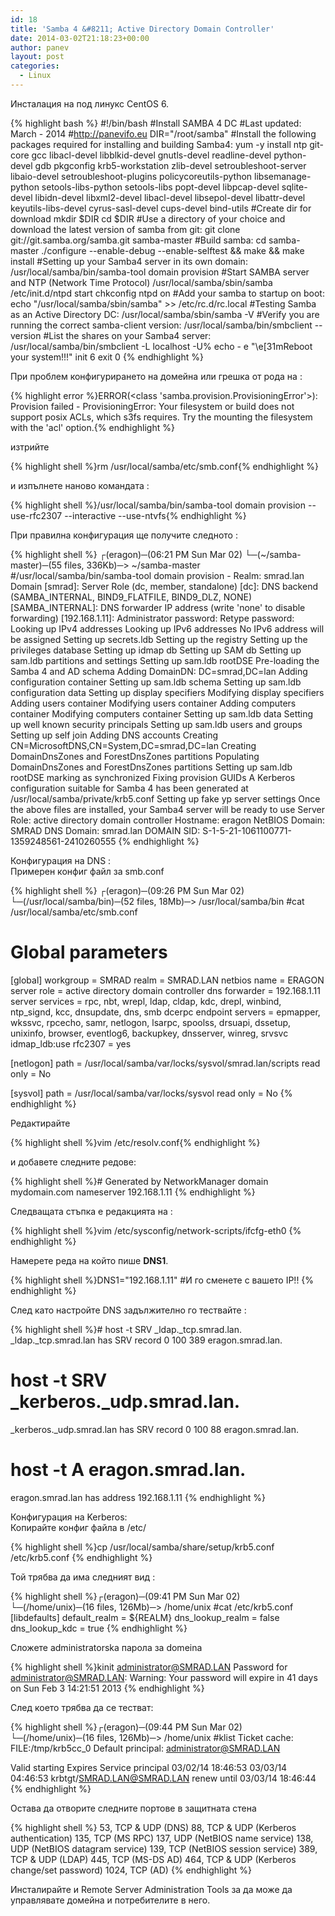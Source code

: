 ```yaml
---
id: 18
title: 'Samba 4 &#8211; Active Directory Domain Controller'
date: 2014-03-02T21:18:23+00:00
author: panev
layout: post
categories:
  - Linux
---
```

Инсталация на [](https://www.samba.org/ "samba ") под линукс CentOS 6.

{% highlight bash %}
#!/bin/bash
#Install SAMBA 4 DC
#Last updated: March - 2014
#http://panevifo.eu
DIR="/root/samba"
#Install the following packages required for installing and building Samba4:
yum -y install ntp git-core gcc libacl-devel libblkid-devel gnutls-devel readline-devel python-devel gdb pkgconfig krb5-workstation zlib-devel setroubleshoot-server libaio-devel setroubleshoot-plugins policycoreutils-python libsemanage-python setools-libs-python setools-libs popt-devel libpcap-devel sqlite-devel libidn-devel libxml2-devel libacl-devel libsepol-devel libattr-devel keyutils-libs-devel cyrus-sasl-devel cups-devel bind-utils
#Create dir for download
mkdir $DIR
cd $DIR
#Use a directory of your choice and download the latest version of samba from git:
git clone git://git.samba.org/samba.git samba-master
#Build samba:
cd samba-master
./configure --enable-debug --enable-selftest && make && make install
#Setting up your Samba4 server in its own domain:
/usr/local/samba/bin/samba-tool domain provision
#Start SAMBA server and NTP (Network Time Protocol)
/usr/local/samba/sbin/samba
/etc/init.d/ntpd start
chkconfig ntpd on
#Add your samba to startup on boot:
echo "/usr/local/samba/sbin/samba" >> /etc/rc.d/rc.local
#Testing Samba as an Active Directory DC:
/usr/local/samba/sbin/samba -V
#Verify you are running the correct samba-client version:
/usr/local/samba/bin/smbclient --version
#List the shares on your Samba4 server:
/usr/local/samba/bin/smbclient -L localhost -U%
echo - e "\e[31mReboot your system!!!"
init 6
exit 0
{% endhighlight %}

При проблем конфигурирането на домейна или грешка от рода на :

{% highlight error %}ERROR(&lt;class 'samba.provision.ProvisioningError'>): Provision failed - ProvisioningError: Your filesystem or build does not support posix ACLs, which s3fs requires.  Try the mounting the filesystem with the 'acl' option.{% endhighlight %}

изтрийте 

{% highlight shell %}rm  /usr/local/samba/etc/smb.conf{% endhighlight %}

и изпълнете наново командата :

{% highlight shell %}/usr/local/samba/bin/samba-tool domain provision --use-rfc2307 --interactive --use-ntvfs{% endhighlight %}

При правилна конфигурация ще получите следното :

{% highlight shell %}
┌(eragon)─(06:21 PM Sun Mar 02)
└─(~/samba-master)─(55 files, 336Kb)─> ~/samba-master
 #/usr/local/samba/bin/samba-tool domain provision -
Realm: smrad.lan
 Domain [smrad]:
 Server Role (dc, member, standalone) [dc]:
 DNS backend (SAMBA_INTERNAL, BIND9_FLATFILE, BIND9_DLZ, NONE) [SAMBA_INTERNAL]:
 DNS forwarder IP address (write 'none' to disable forwarding) [192.168.1.11]:
Administrator password:
Retype password:
Looking up IPv4 addresses
Looking up IPv6 addresses
No IPv6 address will be assigned
Setting up secrets.ldb
Setting up the registry
Setting up the privileges database
Setting up idmap db
Setting up SAM db
Setting up sam.ldb partitions and settings
Setting up sam.ldb rootDSE
Pre-loading the Samba 4 and AD schema
Adding DomainDN: DC=smrad,DC=lan
Adding configuration container
Setting up sam.ldb schema
Setting up sam.ldb configuration data
Setting up display specifiers
Modifying display specifiers
Adding users container
Modifying users container
Adding computers container
Modifying computers container
Setting up sam.ldb data
Setting up well known security principals
Setting up sam.ldb users and groups
Setting up self join
Adding DNS accounts
Creating CN=MicrosoftDNS,CN=System,DC=smrad,DC=lan
Creating DomainDnsZones and ForestDnsZones partitions
Populating DomainDnsZones and ForestDnsZones partitions
Setting up sam.ldb rootDSE marking as synchronized
Fixing provision GUIDs
A Kerberos configuration suitable for Samba 4 has been generated at /usr/local/samba/private/krb5.conf
Setting up fake yp server settings
Once the above files are installed, your Samba4 server will be ready to use
Server Role:           active directory domain controller
Hostname:              eragon
NetBIOS Domain:        SMRAD
DNS Domain:            smrad.lan
DOMAIN SID:            S-1-5-21-1061100771-1359248561-2410260555
{% endhighlight %}

Конфигурация на DNS :  
Примерен конфиг файл за smb.conf

{% highlight shell %}
┌(eragon)─(09:26 PM Sun Mar 02)
└─(/usr/local/samba/bin)─(52 files, 18Mb)─> /usr/local/samba/bin
 #cat /usr/local/samba/etc/smb.conf
# Global parameters
[global]
        workgroup = SMRAD
        realm = SMRAD.LAN
        netbios name = ERAGON
        server role = active directory domain controller
        dns forwarder = 192.168.1.11
        server services = rpc, nbt, wrepl, ldap, cldap, kdc, drepl, winbind, ntp_signd, kcc, dnsupdate, dns, smb
        dcerpc endpoint servers = epmapper, wkssvc, rpcecho, samr, netlogon, lsarpc, spoolss, drsuapi, dssetup, unixinfo, browser, eventlog6, backupkey, dnsserver, winreg, srvsvc
        idmap_ldb:use rfc2307 = yes

[netlogon]
        path = /usr/local/samba/var/locks/sysvol/smrad.lan/scripts
        read only = No

[sysvol]
        path = /usr/local/samba/var/locks/sysvol
        read only = No
{% endhighlight %}

Редактирайте 

{% highlight shell %}vim /etc/resolv.conf{% endhighlight %}

и добавете следните редове:

{% highlight shell %}# Generated by NetworkManager
domain mydomain.com
nameserver 192.168.1.11
{% endhighlight %}

Следващата стъпка е редакцията на :

{% highlight shell %}vim /etc/sysconfig/network-scripts/ifcfg-eth0
{% endhighlight %}

Намерете реда на който пише **DNS1**.

{% highlight shell %}DNS1="192.168.1.11" #И го сменете с вашето IP!!
{% endhighlight %}

След като настройте DNS задължително го тествайте :

{% highlight shell %}# host -t SRV _ldap._tcp.smrad.lan.
_ldap._tcp.smrad.lan has SRV record 0 100 389 eragon.smrad.lan.

# host -t SRV _kerberos._udp.smrad.lan.
_kerberos._udp.smrad.lan has SRV record 0 100 88 eragon.smrad.lan.

# host -t A eragon.smrad.lan.
eragon.smrad.lan has address 192.168.1.11
{% endhighlight %}

Конфигурация на Kerberos:  
Копирайте конфиг файла в /etc/

{% highlight shell %}cp /usr/local/samba/share/setup/krb5.conf /etc/krb5.conf
{% endhighlight %}

Той трябва да има следният вид :

{% highlight shell %}┌(eragon)─(09:41 PM Sun Mar 02)
└─(/home/unix)─(16 files, 126Mb)─> /home/unix
 #cat /etc/krb5.conf
[libdefaults]
        default_realm = ${REALM}
        dns_lookup_realm = false
        dns_lookup_kdc = true
{% endhighlight %}

Сложете administratorska парола за domeina

{% highlight shell %}kinit administrator@SMRAD.LAN
Password for administrator@SMRAD.LAN:
Warning: Your password will expire in 41 days on Sun Feb 3 14:21:51 2013
{% endhighlight %}

След което трябва да се тестват:

{% highlight shell %}┌(eragon)─(09:44 PM Sun Mar 02)
└─(/home/unix)─(16 files, 126Mb)─> /home/unix
 #klist
Ticket cache: FILE:/tmp/krb5cc_0
Default principal: administrator@SMRAD.LAN

Valid starting     Expires            Service principal
03/02/14 18:46:53  03/03/14 04:46:53  krbtgt/SMRAD.LAN@SMRAD.LAN
        renew until 03/03/14 18:46:44
{% endhighlight %}

Остава да отворите следните портове в защитната стена

{% highlight shell %}
53, TCP & UDP (DNS)
88, TCP & UDP (Kerberos authentication)
135, TCP (MS RPC)
137, UDP (NetBIOS name service)
138, UDP (NetBIOS datagram service)
139, TCP (NetBIOS session service)
389, TCP & UDP (LDAP)
445, TCP (MS-DS AD)
464, TCP & UDP (Kerberos change/set password)
1024, TCP (AD)
{% endhighlight %}

Инсталирайте и Remote Server Administration Tools за да може да управлявате домейна и потребителите в него.